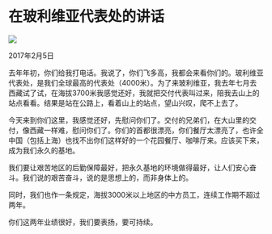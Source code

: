 # 在玻利维亚代表处的讲话
<img class="pv" src="https://api.visitor.plantree.me/visitor-badge/pv?namespace=plantree.me&key=renzhengfei-speeches/./docs/speeches/2017/02/在玻利维亚代表处的讲话.md">


2017年2月5日



去年年初，你们给我打电话。我说了，你们飞多高，我都会来看你们的。玻利维亚代表处，是我们全球最高的代表处（4000米）。为了来玻利维亚，我去年七月去西藏试了试，在海拔3700米我感觉还好，我就把交付代表叫过来，陪我去山上的站点看看。结果是站在公路上，看着山上的站点，望山兴叹，爬不上去了。

今天来到你们这里，我感觉还好，先慰问你们了。交付的兄弟们，在大山里的交付，像西藏一样难，慰问你们了。你们的首都很漂亮，你们餐厅太漂亮了，也许全中国（包括上海）也找不出你们这样好的一个花园餐厅、咖啡厅来。应该买下来，成为我们永久的基地。

我们要让艰苦地区的后勤保障最好，把永久基地的环境做得最好，让人们安心奋斗。我们说的艰苦奋斗，说的是思想上的，而非身体上的。

同时，我们也作一条规定，海拔3000米以上地区的中方员工，连续工作期不超过两年。

你们这两年业绩很好，我们要表扬，要可持续。
